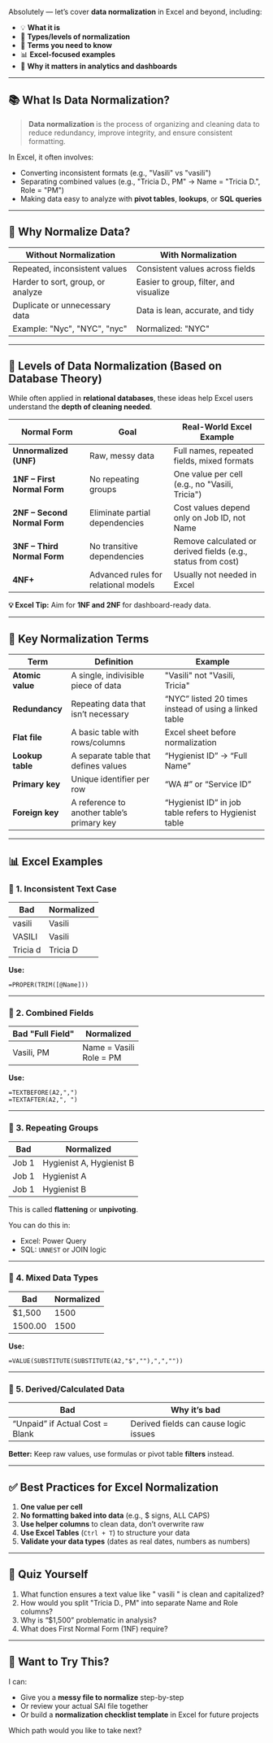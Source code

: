 
Absolutely — let’s cover **data normalization** in Excel and beyond, including:

* 💡 **What it is**
* 🔢 **Types/levels of normalization**
* 📘 **Terms you need to know**
* 📊 **Excel-focused examples**
* 🧠 **Why it matters in analytics and dashboards**

---

## 📚 What Is Data Normalization?

> **Data normalization** is the process of organizing and cleaning data to reduce redundancy, improve integrity, and ensure consistent formatting.

In Excel, it often involves:

* Converting inconsistent formats (e.g., "Vasili" vs "vasili")
* Separating combined values (e.g., "Tricia D., PM" → Name = "Tricia D.", Role = "PM")
* Making data easy to analyze with **pivot tables**, **lookups**, or **SQL queries**

---

## 🔁 Why Normalize Data?

| Without Normalization             | With Normalization                     |
| --------------------------------- | -------------------------------------- |
| Repeated, inconsistent values     | Consistent values across fields        |
| Harder to sort, group, or analyze | Easier to group, filter, and visualize |
| Duplicate or unnecessary data     | Data is lean, accurate, and tidy       |
| Example: "Nyc", "NYC", "nyc"      | Normalized: "NYC"                      |

---

## 🔢 Levels of Data Normalization (Based on Database Theory)

While often applied in **relational databases**, these ideas help Excel users understand the **depth of cleaning needed**.

| Normal Form                  | Goal                                 | Real-World Excel Example                                     |
| ---------------------------- | ------------------------------------ | ------------------------------------------------------------ |
| **Unnormalized (UNF)**       | Raw, messy data                      | Full names, repeated fields, mixed formats                   |
| **1NF – First Normal Form**  | No repeating groups                  | One value per cell (e.g., no "Vasili, Tricia")               |
| **2NF – Second Normal Form** | Eliminate partial dependencies       | Cost values depend only on Job ID, not Name                  |
| **3NF – Third Normal Form**  | No transitive dependencies           | Remove calculated or derived fields (e.g., status from cost) |
| **4NF+**                     | Advanced rules for relational models | Usually not needed in Excel                                  |

**💡 Excel Tip:** Aim for **1NF and 2NF** for dashboard-ready data.

---

## 📘 Key Normalization Terms

| Term             | Definition                                 | Example                                               |
| ---------------- | ------------------------------------------ | ----------------------------------------------------- |
| **Atomic value** | A single, indivisible piece of data        | "Vasili" not "Vasili, Tricia"                         |
| **Redundancy**   | Repeating data that isn’t necessary        | “NYC” listed 20 times instead of using a linked table |
| **Flat file**    | A basic table with rows/columns            | Excel sheet before normalization                      |
| **Lookup table** | A separate table that defines values       | “Hygienist ID” → “Full Name”                          |
| **Primary key**  | Unique identifier per row                  | “WA #” or “Service ID”                                |
| **Foreign key**  | A reference to another table’s primary key | “Hygienist ID” in job table refers to Hygienist table |

---

## 📊 Excel Examples

### 🧼 1. **Inconsistent Text Case**

| Bad      | Normalized |
| -------- | ---------- |
| vasili   | Vasili     |
| VASILI   | Vasili     |
| Tricia d | Tricia D   |

**Use:**

```excel
=PROPER(TRIM([@Name]))
```

---

### 🧼 2. **Combined Fields**

| Bad "Full Field" | Normalized                 |
| ---------------- | -------------------------- |
| Vasili, PM       | Name = Vasili<br>Role = PM |

**Use:**

```excel
=TEXTBEFORE(A2,",")
=TEXTAFTER(A2,", ")
```

---

### 🧼 3. **Repeating Groups**

| Bad   | Normalized               |
| ----- | ------------------------ |
| Job 1 | Hygienist A, Hygienist B |
| Job 1 | Hygienist A              |
| Job 1 | Hygienist B              |

This is called **flattening** or **unpivoting**.

You can do this in:

* Excel: Power Query
* SQL: `UNNEST` or JOIN logic

---

### 🧼 4. **Mixed Data Types**

| Bad     | Normalized |
| ------- | ---------- |
| \$1,500 | 1500       |
| 1500.00 | 1500       |

**Use:**

```excel
=VALUE(SUBSTITUTE(SUBSTITUTE(A2,"$",""),",",""))
```

---

### 🧼 5. **Derived/Calculated Data**

| Bad                             | Why it’s bad                          |
| ------------------------------- | ------------------------------------- |
| “Unpaid” if Actual Cost = Blank | Derived fields can cause logic issues |

**Better:** Keep raw values, use formulas or pivot table **filters** instead.

---

## ✅ Best Practices for Excel Normalization

1. **One value per cell**
2. **No formatting baked into data** (e.g., \$ signs, ALL CAPS)
3. **Use helper columns** to clean data, don’t overwrite raw
4. **Use Excel Tables** (`Ctrl + T`) to structure your data
5. **Validate your data types** (dates as real dates, numbers as numbers)

---

## 🧠 Quiz Yourself

1. What function ensures a text value like "  vasili " is clean and capitalized?
2. How would you split "Tricia D., PM" into separate Name and Role columns?
3. Why is “\$1,500” problematic in analysis?
4. What does First Normal Form (1NF) require?

---

## 🧭 Want to Try This?

I can:

* Give you a **messy file to normalize** step-by-step
* Or review your actual SAI file together
* Or build a **normalization checklist template** in Excel for future projects

Which path would you like to take next?
